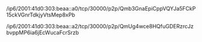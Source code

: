 /ip6/2001:41d0:303:beaa::a0/tcp/30000/p2p/Qmb3GnaEpiCppVQYJa5FCkP15ckVGnrTdkjyVtsMep8xPb


/ip6/2001:41d0:303:beaa::a2/tcp/30000/p2p/QmUg4wce8HQfuGDERzrcJzbvppMP6ia6jEcWucaFcrSrzb